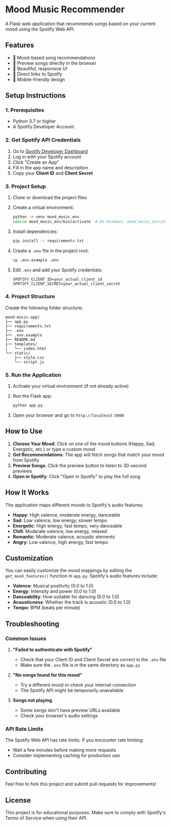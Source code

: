 # Mood Music Recommender

A Flask web application that recommends songs based on your current mood using the Spotify Web API.

## Features

- 🎯 Mood-based song recommendations
- 🎵 Preview songs directly in the browser
- 🎨 Beautiful, responsive UI
- 🔗 Direct links to Spotify
- 📱 Mobile-friendly design

## Setup Instructions

### 1. Prerequisites

- Python 3.7 or higher
- A Spotify Developer Account

### 2. Get Spotify API Credentials

1. Go to [Spotify Developer Dashboard](https://developer.spotify.com/dashboard)
2. Log in with your Spotify account
3. Click "Create an App"
4. Fill in the app name and description
5. Copy your **Client ID** and **Client Secret**

### 3. Project Setup

1. Clone or download the project files
2. Create a virtual environment:
   ```bash
   python -m venv mood_music_env
   source mood_music_env/bin/activate  # On Windows: mood_music_env\Scripts\activate
   ```

3. Install dependencies:
   ```bash
   pip install -r requirements.txt
   ```

4. Create a `.env` file in the project root:
   ```bash
   cp .env.example .env
   ```

5. Edit `.env` and add your Spotify credentials:
   ```
   SPOTIFY_CLIENT_ID=your_actual_client_id
   SPOTIFY_CLIENT_SECRET=your_actual_client_secret
   ```

### 4. Project Structure

Create the following folder structure:

```
mood-music-app/
├── app.py
├── requirements.txt
├── .env
├── .env.example
├── README.md
├── templates/
│   └── index.html
└── static/
    ├── style.css
    └── script.js
```

### 5. Run the Application

1. Activate your virtual environment (if not already active)
2. Run the Flask app:
   ```bash
   python app.py
   ```

3. Open your browser and go to `http://localhost:5000`

## How to Use

1. **Choose Your Mood**: Click on one of the mood buttons (Happy, Sad, Energetic, etc.) or type a custom mood
2. **Get Recommendations**: The app will fetch songs that match your mood from Spotify
3. **Preview Songs**: Click the preview button to listen to 30-second previews
4. **Open in Spotify**: Click "Open in Spotify" to play the full song

## How It Works

The application maps different moods to Spotify's audio features:

- **Happy**: High valence, moderate energy, danceable
- **Sad**: Low valence, low energy, slower tempo
- **Energetic**: High energy, fast tempo, very danceable
- **Chill**: Moderate valence, low energy, relaxed
- **Romantic**: Moderate valence, acoustic elements
- **Angry**: Low valence, high energy, fast tempo

## Customization

You can easily customize the mood mappings by editing the `get_mood_features()` function in `app.py`. Spotify's audio features include:

- **Valence**: Musical positivity (0.0 to 1.0)
- **Energy**: Intensity and power (0.0 to 1.0)
- **Danceability**: How suitable for dancing (0.0 to 1.0)
- **Acousticness**: Whether the track is acoustic (0.0 to 1.0)
- **Tempo**: BPM (beats per minute)

## Troubleshooting

### Common Issues

1. **"Failed to authenticate with Spotify"**
   - Check that your Client ID and Client Secret are correct in the `.env` file
   - Make sure the `.env` file is in the same directory as `app.py`

2. **"No songs found for this mood"**
   - Try a different mood or check your internet connection
   - The Spotify API might be temporarily unavailable

3. **Songs not playing**
   - Some songs don't have preview URLs available
   - Check your browser's audio settings

### API Rate Limits

The Spotify Web API has rate limits. If you encounter rate limiting:
- Wait a few minutes before making more requests
- Consider implementing caching for production use

## Contributing

Feel free to fork this project and submit pull requests for improvements!

## License

This project is for educational purposes. Make sure to comply with Spotify's Terms of Service when using their API.
